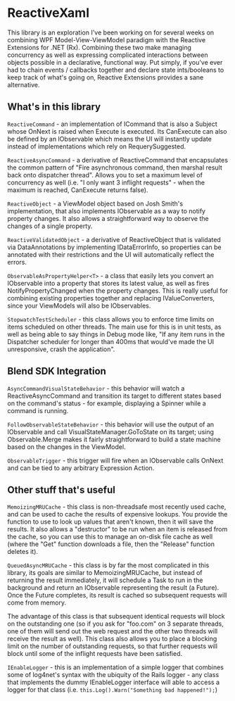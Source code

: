 # ReactiveXaml

This library is an exploration I've been working on for several weeks on
combining WPF Model-View-ViewModel paradigm with the Reactive Extensions for
.NET (Rx). Combining these two make managing concurrency as well as expressing
complicated interactions between objects possible in a declarative, functional
way. Put simply, if you've ever had to chain events / callbacks together and
declare state ints/booleans to keep track of what's going on, Reactive
Extensions provides a sane alternative.

## What's in this library

``ReactiveCommand`` - an implementation of ICommand that is also a Subject whose
OnNext is raised when Execute is executed. Its CanExecute can also be defined by
an IObservable<bool> which means the UI will instantly update instead of
implementations which rely on RequerySuggested.

``ReactiveAsyncCommand`` - a derivative of ReactiveCommand that encapsulates the
common pattern of "Fire asynchronous command, then marshal result back onto
dispatcher thread". Allows you to set a maximum level of concurrency as well
(i.e. "I only want 3 inflight requests" - when the maximum is reached,
CanExecute returns false).

``ReactiveObject`` - a ViewModel object based on Josh Smith's implementation,
that also implements IObservable as a way to notify property changes. It also
allows a straightforward way to observe the changes of a single property.

``ReactiveValidatedObject`` - a derivative of ReactiveObject that is validated
via DataAnnotations by implementing IDataErrorInfo, so properties can be
annotated with their restrictions and the UI will automatically reflect the
errors.

``ObservableAsPropertyHelper<T>`` - a class that easily lets you convert an
IObservable<T> into a property that stores its latest value, as well as fires
NotifyPropertyChanged when the property changes. This is really useful for
combining existing properties together and replacing IValueConverters, since
your ViewModels will also be IObservables.

``StopwatchTestScheduler`` - this class allows you to enforce time limits on
items scheduled on other threads. The main use for this is in unit tests, as
well as being able to say things in Debug mode like, "If any item runs in the
Dispatcher scheduler for longer than 400ms that would've made the UI
unresponsive, crash the application".

## Blend SDK Integration

``AsyncCommandVisualStateBehavior`` - this behavior will watch a
ReactiveAsyncCommand and transition its target to different states based on the
command's status - for example, displaying a Spinner while a command is running. 

``FollowObservableStateBehavior`` - this behavior will use the output of an
IObservable<string> and call VisualStateManager.GoToState on its target; using
Observable.Merge makes it fairly straightforward to build a state machine based
on the changes in the ViewModel.

``ObservableTrigger`` - this trigger will fire when an IObservable calls OnNext
and can be tied to any arbitrary Expression Action.

## Other stuff that's useful

``MemoizingMRUCache`` - this class is non-threadsafe most recently used cache,
and can be used to cache the results of expensive lookups. You provide the
function to use to look up values that aren't known, then it will save the
results. It also allows a "destructor" to be run when an item is released from
the cache, so you can use this to manage an on-disk file cache as well (where
the "Get" function downloads a file, then the "Release" function deletes it).

``QueuedAsyncMRUCache`` - this class is by far the most complicated in this
library, its goals are similar to MemoizingMRUCache, but instead of returning
the result immediately, it will schedule a Task to run in the background and
return an IObservable representing the result (a Future). Once the Future
completes, its result is cached so subsequent requests will come from memory.

The advantage of this class is that subsequent identical requests will block on
the outstanding one (so if you ask for "foo.com" on 3 separate threads, one of
them will send out the web request and the other two threads will receive the
result as well). This class also allows you to place a blocking limit on the
number of outstanding requests, so that further requests will block until some
of the inflight requests have been satisfied. 

``IEnableLogger`` - this is an implementation of a simple logger that combines
some of log4net's syntax with the ubiquity of the Rails logger - any class that
implements the dummy IEnableLogger interface will able to access a logger for
that class (i.e. `this.Log().Warn("Something bad happened!");`)
